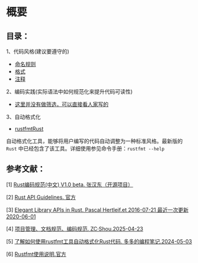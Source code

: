 # 概要
## 目录：
1、代码风格(建议要遵守的)
  - [命名规则](./1命名规则.md)
  - [格式](./2格式.md)
  - [注释](./3注释.md)

2、编码实践(实际语法中如何规范化来提升代码可读性)
  - [这里并没有做筛选，可以直接看人家写的](https://rust-coding-guidelines.github.io/rust-coding-guidelines-zh/safe-guides/coding_practice.html)

3、自动格式化
  - [rustfmtRust](https://rust-lang.github.io/rustfmt/?version=master&search=) 

  自动格式化工具，能够将用户编写的代码自动调整为一种标准风格。最新版的 `Rust` 中已经包含了该工具。详细使用参见命令手册：`rustfmt --help`

## 参考文献：

[1] [Rust编码规范(中文) V1.0 beta. 张汉东（开源项目）](https://rust-coding-guidelines.github.io/rust-coding-guidelines-zh/overview.html)

[2] [Rust API Guidelines. 官方](https://rust-lang.github.io/api-guidelines/about.html)

[3] [Elegant Library APIs in Rust. Pascal Hertleif.et 2016-07-21 最近一次更新2020-06-01](https://deterministic.space/elegant-apis-in-rust.html)

[4] [项目管理、文档规范、编码规范. ZC·Shou.2025-04-23](https://blog.csdn.net/ZCShouCSDN/article/details/140838969)

[5] [了解如何使用rustfmt工具自动格式化Rust代码. 多多的编程笔记.2024-05-03](https://blog.csdn.net/silenceallat/article/details/138411619)

[6] [Rustfmt使用说明.官方](https://github.com/rust-lang/rustfmt)